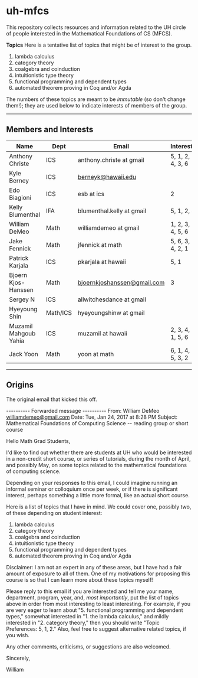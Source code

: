 # uh-mfcs

This repository collects resources and information related to the 
UH circle of people interested in the Mathematical Foundations of CS (MFCS).

**Topics**
Here is a tentative list of topics that might be of interest to the group. 

1. lambda calculus
2. category theory
3. coalgebra and coinduction
4. intuitionistic type theory
5. functional programming and dependent types
6. automated theorem proving in Coq and/or Agda

The numbers of these topics are meant to be *immutable* (so don't change
them!); they are used below to indicate interests of members of the group.

----------------------------------------------------------------------------

## Members and Interests


|Name | Dept | Email | Interests|
|----- |----------| ------| -----|
|Anthony Christe | ICS | anthony.christe at gmail |5, 1, 2, 4, 3, 6|
|Kyle Berney | ICS | berneyk@hawaii.edu | |
|Edo Biagioni | ICS | esb at ics | 2 |
|Kelly Blumenthal | IFA | blumenthal.kelly at gmail | 5, 1, 2, 4| 
|William DeMeo | Math | williamdemeo at gmail | 1, 2, 3, 4, 5, 6 |
|Jake Fennick| Math| jfennick at math | 5, 6, 3, 4, 2, 1|
|Patrick Karjala | ICS | pkarjala at hawaii | 5, 1 |
|Bjoern Kjos-Hanssen | Math | bjoernkjoshanssen@gmail.com | 3 |
|Sergey N| ICS | allwitchesdance at gmail| |
|Hyeyoung Shin | Math/ICS | hyeyoungshinw at gmail | |
|Muzamil Mahgoub Yahia | ICS | muzamil at hawaii | 2, 3, 4, 1, 5, 6|
|Jack Yoon | Math | yoon at math | 6, 1, 4, 5, 3, 2 |


---------------------------------------------------------------------------

## Origins

The original email that kicked this off.

---------- Forwarded message ----------
From: William DeMeo <williamdemeo@gmail.com>
Date: Tue, Jan 24, 2017 at 8:28 PM
Subject: Mathematical Foundations of Computing Science -- reading
group or short course

Hello Math Grad Students,

I'd like to find out whether there are students at UH who would be
interested in a non-credit short course, or series of tutorials,
during the month of April, and possibly May, on some topics related
to the mathematical foundations of computing science.

Depending on your responses to this email, I could imagine running an
informal seminar or colloquium once per week, or if there is
significant interest, perhaps something a little more formal, like an
actual short course.

Here is a list of topics that I have in mind.  We could cover one,
possibly two, of these depending on student interest:

1. lambda calculus
2. category theory
3. coalgebra and coinduction
4. intuitionistic type theory
5. functional programming and dependent types
6. automated theorem proving in Coq and/or Agda

Disclaimer: I am not an expert in any of these areas, but I have had a
fair amount of exposure to all of them.  One of my motivations for
proposing this course is so that I can learn more about these topics
myself!

Please reply to this email if you are interested and tell me your
name, department, program, year, and, *most importantly*, put the list
of topics above in order from most interesting to least interesting.
For example, if you are very eager to learn about "5. functional
programming and dependent types," somewhat interested in "1. the
lambda calculus," and mildly interested in "2. category theory," then
you should write "Topic Preferences: 5, 1, 2."  Also, feel free to
suggest alternative related topics, if you wish.

Any other comments, criticisms, or suggestions are also welcomed.

Sincerely,

William
